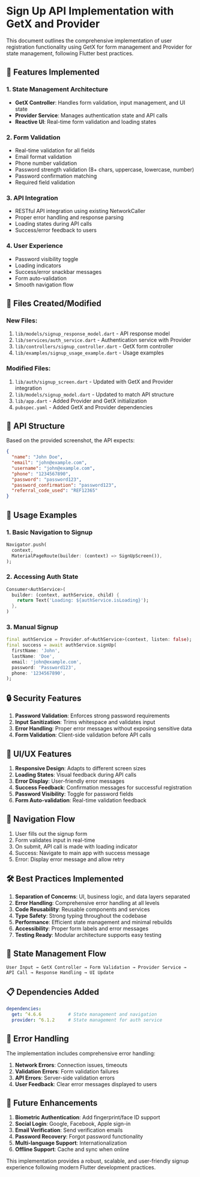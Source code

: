 # Sign Up API Implementation with GetX and Provider

This document outlines the comprehensive implementation of user registration functionality using GetX for form management and Provider for state management, following Flutter best practices.

## 🚀 Features Implemented

### 1. **State Management Architecture**
- **GetX Controller**: Handles form validation, input management, and UI state
- **Provider Service**: Manages authentication state and API calls
- **Reactive UI**: Real-time form validation and loading states

### 2. **Form Validation**
- Real-time validation for all fields
- Email format validation
- Phone number validation
- Password strength validation (8+ chars, uppercase, lowercase, number)
- Password confirmation matching
- Required field validation

### 3. **API Integration**
- RESTful API integration using existing NetworkCaller
- Proper error handling and response parsing
- Loading states during API calls
- Success/error feedback to users

### 4. **User Experience**
- Password visibility toggle
- Loading indicators
- Success/error snackbar messages
- Form auto-validation
- Smooth navigation flow

## 📁 Files Created/Modified

### New Files:
1. `lib/models/signup_response_model.dart` - API response model
2. `lib/services/auth_service.dart` - Authentication service with Provider
3. `lib/controllers/signup_controller.dart` - GetX form controller
4. `lib/examples/signup_usage_example.dart` - Usage examples

### Modified Files:
1. `lib/auth/signup_screen.dart` - Updated with GetX and Provider integration
2. `lib/models/signup_model.dart` - Updated to match API structure
3. `lib/app.dart` - Added Provider and GetX initialization
4. `pubspec.yaml` - Added GetX and Provider dependencies

## 🔧 API Structure

Based on the provided screenshot, the API expects:

```json
{
  "name": "John Doe",
  "email": "john@example.com", 
  "username": "john@example.com",
  "phone": "1234567890",
  "password": "password123",
  "password_confirmation": "password123",
  "referral_code_used": "REF12365"
}
```

## 🎯 Usage Examples

### 1. Basic Navigation to Signup
```dart
Navigator.push(
  context,
  MaterialPageRoute(builder: (context) => SignUpScreen()),
);
```

### 2. Accessing Auth State
```dart
Consumer<AuthService>(
  builder: (context, authService, child) {
    return Text('Loading: ${authService.isLoading}');
  },
)
```

### 3. Manual Signup
```dart
final authService = Provider.of<AuthService>(context, listen: false);
final success = await authService.signUp(
  firstName: 'John',
  lastName: 'Doe',
  email: 'john@example.com',
  password: 'Password123',
  phone: '1234567890',
);
```

## 🔒 Security Features

1. **Password Validation**: Enforces strong password requirements
2. **Input Sanitization**: Trims whitespace and validates input
3. **Error Handling**: Proper error messages without exposing sensitive data
4. **Form Validation**: Client-side validation before API calls

## 🎨 UI/UX Features

1. **Responsive Design**: Adapts to different screen sizes
2. **Loading States**: Visual feedback during API calls
3. **Error Display**: User-friendly error messages
4. **Success Feedback**: Confirmation messages for successful registration
5. **Password Visibility**: Toggle for password fields
6. **Form Auto-validation**: Real-time validation feedback

## 📱 Navigation Flow

1. User fills out the signup form
2. Form validates input in real-time
3. On submit, API call is made with loading indicator
4. Success: Navigate to main app with success message
5. Error: Display error message and allow retry

## 🛠 Best Practices Implemented

1. **Separation of Concerns**: UI, business logic, and data layers separated
2. **Error Handling**: Comprehensive error handling at all levels
3. **Code Reusability**: Reusable components and services
4. **Type Safety**: Strong typing throughout the codebase
5. **Performance**: Efficient state management and minimal rebuilds
6. **Accessibility**: Proper form labels and error messages
7. **Testing Ready**: Modular architecture supports easy testing

## 🔄 State Management Flow

```
User Input → GetX Controller → Form Validation → Provider Service → API Call → Response Handling → UI Update
```

## 📋 Dependencies Added

```yaml
dependencies:
  get: ^4.6.6          # State management and navigation
  provider: ^6.1.2     # State management for auth service
```

## 🚦 Error Handling

The implementation includes comprehensive error handling:

1. **Network Errors**: Connection issues, timeouts
2. **Validation Errors**: Form validation failures
3. **API Errors**: Server-side validation errors
4. **User Feedback**: Clear error messages displayed to users

## 🔮 Future Enhancements

1. **Biometric Authentication**: Add fingerprint/face ID support
2. **Social Login**: Google, Facebook, Apple sign-in
3. **Email Verification**: Send verification emails
4. **Password Recovery**: Forgot password functionality
5. **Multi-language Support**: Internationalization
6. **Offline Support**: Cache and sync when online

This implementation provides a robust, scalable, and user-friendly signup experience following modern Flutter development practices.

